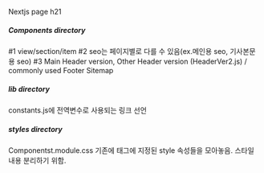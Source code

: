 Nextjs page h21

##### Components directory
#1 view/section/item 
#2 seo는 페이지별로 다를 수 있음(ex.메인용 seo, 기사본문용 seo)
#3 Main Header version, Other Header version (HeaderVer2.js) / commonly used Footer Sitemap

##### lib directory
constants.js에 전역변수로 사용되는 링크 선언

##### styles directory
Componentst.module.css 기존에 태그에 지정된 style 속성들을 모아놓음. 스타일 내용 분리하기 위함.